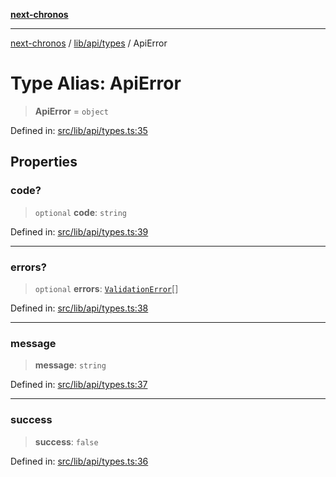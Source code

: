[**next-chronos**](../../../../README.md)

***

[next-chronos](../../../../README.md) / [lib/api/types](../README.md) / ApiError

# Type Alias: ApiError

> **ApiError** = `object`

Defined in: [src/lib/api/types.ts:35](https://github.com/Bababum95/next-chronos/blob/41860730c8dd12c16699269e1eee86402c8d1a9f/src/lib/api/types.ts#L35)

## Properties

### code?

> `optional` **code**: `string`

Defined in: [src/lib/api/types.ts:39](https://github.com/Bababum95/next-chronos/blob/41860730c8dd12c16699269e1eee86402c8d1a9f/src/lib/api/types.ts#L39)

***

### errors?

> `optional` **errors**: [`ValidationError`](../../../validation/type-aliases/ValidationError.md)[]

Defined in: [src/lib/api/types.ts:38](https://github.com/Bababum95/next-chronos/blob/41860730c8dd12c16699269e1eee86402c8d1a9f/src/lib/api/types.ts#L38)

***

### message

> **message**: `string`

Defined in: [src/lib/api/types.ts:37](https://github.com/Bababum95/next-chronos/blob/41860730c8dd12c16699269e1eee86402c8d1a9f/src/lib/api/types.ts#L37)

***

### success

> **success**: `false`

Defined in: [src/lib/api/types.ts:36](https://github.com/Bababum95/next-chronos/blob/41860730c8dd12c16699269e1eee86402c8d1a9f/src/lib/api/types.ts#L36)
